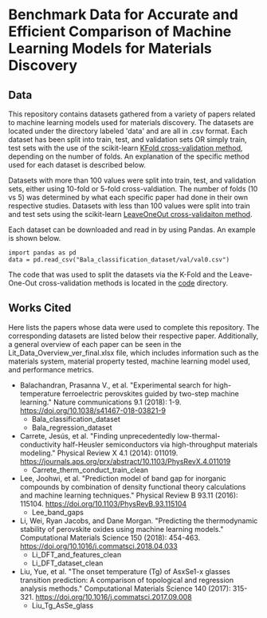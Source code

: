 # Benchmark Data for Accurate and Efficient Comparison of Machine Learning Models for Materials Discovery

## Data
This repository contains datasets gathered from a variety of papers related to machine learning models used for materials discovery. The datasets are located under the directory labeled 'data' and are all in .csv format. Each dataset has been split into train, test, and validation sets OR simply train, test sets with the use of the scikit-learn [KFold cross-validation method](https://scikit-learn.org/stable/modules/generated/sklearn.model_selection.KFold.html), depending on the number of folds. An explanation of the specific method used for each dataset is described below.

Datasets with more than 100 values were split into train, test, and validation sets, either using 10-fold or 5-fold cross-valdiation. The number of folds (10 vs 5) was determined by what each specific paper had done in their own respective studies. Datasets with less than 100 values were split into train and test sets using the scikit-learn [LeaveOneOut cross-validaiton method](https://scikit-learn.org/stable/modules/generated/sklearn.model_selection.LeaveOneOut.html).

Each dataset can be downloaded and read in by using Pandas. An example is shown below.
```
import pandas as pd
data = pd.read_csv("Bala_classification_dataset/val/val0.csv")
```
The code that was used to split the datasets via the K-Fold and the Leave-One-Out cross-validation methods is located in the [code](code/lit_data_k_splits.py) directory.

## Works Cited
Here lists the papers whose data were used to complete this repository. The corresponding datasets are listed below their respective paper. Additionally, a general overview of each paper can be seen in the Lit_Data_Overview_ver_final.xlsx file, which includes information such as the materials system, material property tested, machine learning model used, and performance metrics.

* Balachandran, Prasanna V., et al. "Experimental search for high-temperature ferroelectric perovskites guided by two-step machine learning." Nature communications 9.1 (2018): 1-9. https://doi.org/10.1038/s41467-018-03821-9
   - Bala_classification_dataset
   - Bala_regression_dataset
* Carrete, Jesús, et al. "Finding unprecedentedly low-thermal-conductivity half-Heusler semiconductors via high-throughput materials modeling." Physical Review X 4.1 (2014): 011019. https://journals.aps.org/prx/abstract/10.1103/PhysRevX.4.011019 
   - Carrete_therm_conduct_train_clean
* Lee, Joohwi, et al. "Prediction model of band gap for inorganic compounds by combination of density functional theory calculations and machine learning techniques." Physical Review B 93.11 (2016): 115104. https://doi.org/10.1103/PhysRevB.93.115104 
   - Lee_band_gaps
* Li, Wei, Ryan Jacobs, and Dane Morgan. "Predicting the thermodynamic stability of perovskite oxides using machine learning models." Computational Materials Science 150 (2018): 454-463. https://doi.org/10.1016/j.commatsci.2018.04.033 
   - Li_DFT_and_features_clean
   - Li_DFT_dataset_clean
* Liu, Yue, et al. "The onset temperature (Tg) of AsxSe1-x glasses transition prediction: A comparison of topological and regression analysis methods." Computational Materials Science 140 (2017): 315-321. https://doi.org/10.1016/j.commatsci.2017.09.008 
   - Liu_Tg_AsSe_glass
 
